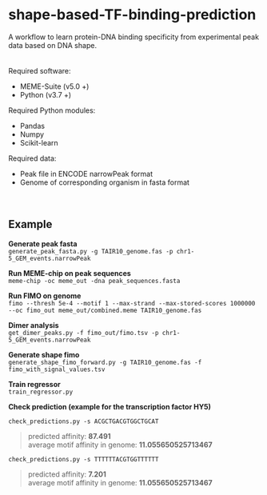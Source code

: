 # shape-based-TF-binding-prediction
A workflow to learn protein-DNA binding specificity from experimental peak data based on DNA shape.  
<br><br>
Required software:  
- MEME-Suite (v5.0 +)  
- Python (v3.7 +)  

Required Python modules:  
- Pandas  
- Numpy  
- Scikit-learn  

Required data:  
- Peak file in ENCODE narrowPeak format  
- Genome of corresponding organism in fasta format  
<br><br>

## Example  

**Generate peak fasta**  
`generate_peak_fasta.py -g TAIR10_genome.fas -p chr1-5_GEM_events.narrowPeak`

**Run MEME-chip on peak sequences**  
`meme-chip -oc meme_out -dna peak_sequences.fasta`  

**Run FIMO on genome**  
`fimo --thresh 5e-4 --motif 1 --max-strand --max-stored-scores 1000000 --oc fimo_out meme_out/combined.meme TAIR10_genome.fas`  

**Dimer analysis**  
`get_dimer_peaks.py -f fimo_out/fimo.tsv -p chr1-5_GEM_events.narrowPeak`  

**Generate shape fimo**  
`generate_shape_fimo_forward.py -g TAIR10_genome.fas -f fimo_with_signal_values.tsv`  

**Train regressor**  
`train_regressor.py`  

**Check prediction (example for the transcription factor HY5)**  

`check_predictions.py -s ACGCTGACGTGGCTGCAT`  
>predicted affinity: **87.491**  
>average motif affinity in genome: **11.055650525713467**  

`check_predictions.py -s TTTTTTACGTGGTTTTTT`  
>predicted affinity: **7.201**  
>average motif affinity in genome: **11.055650525713467**  
